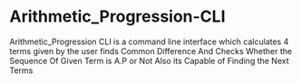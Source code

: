 # Arithmetic_Progression-CLI
Arithmetic_Progression CLI is  a command line interface which calculates 4 terms given by the user finds Common Difference And Checks Whether the Sequence Of Given Term is A.P or Not Also its Capable of Finding the Next Terms
